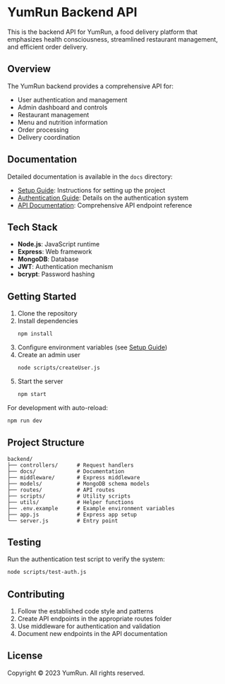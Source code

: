 # YumRun Backend API

This is the backend API for YumRun, a food delivery platform that emphasizes health consciousness, streamlined restaurant management, and efficient order delivery.

## Overview

The YumRun backend provides a comprehensive API for:
- User authentication and management
- Admin dashboard and controls
- Restaurant management
- Menu and nutrition information
- Order processing
- Delivery coordination

## Documentation

Detailed documentation is available in the `docs` directory:

- [Setup Guide](./docs/SETUP.md): Instructions for setting up the project
- [Authentication Guide](./docs/AUTHENTICATION.md): Details on the authentication system
- [API Documentation](./docs/API.md): Comprehensive API endpoint reference

## Tech Stack

- **Node.js**: JavaScript runtime
- **Express**: Web framework
- **MongoDB**: Database
- **JWT**: Authentication mechanism
- **bcrypt**: Password hashing

## Getting Started

1. Clone the repository
2. Install dependencies
   ```bash
   npm install
   ```
3. Configure environment variables (see [Setup Guide](./docs/SETUP.md))
4. Create an admin user
   ```bash
   node scripts/createUser.js
   ```
5. Start the server
   ```bash
   npm start
   ```
   
For development with auto-reload:
```bash
npm run dev
```

## Project Structure

```
backend/
├── controllers/      # Request handlers
├── docs/             # Documentation
├── middleware/       # Express middleware
├── models/           # MongoDB schema models
├── routes/           # API routes
├── scripts/          # Utility scripts
├── utils/            # Helper functions
├── .env.example      # Example environment variables
├── app.js            # Express app setup
└── server.js         # Entry point
```

## Testing

Run the authentication test script to verify the system:

```bash
node scripts/test-auth.js
```

## Contributing

1. Follow the established code style and patterns
2. Create API endpoints in the appropriate routes folder
3. Use middleware for authentication and validation
4. Document new endpoints in the API documentation

## License

Copyright © 2023 YumRun. All rights reserved. 
